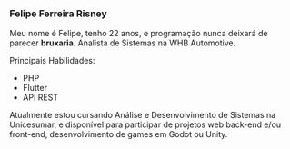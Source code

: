 ### Felipe Ferreira Risney


Meu nome é Felipe, tenho 22 anos, e programação nunca deixará de parecer **bruxaria**.
Analista de Sistemas na WHB Automotive.

Principais Habilidades:
- PHP
- Flutter
- API REST

Atualmente estou cursando Análise e Desenvolvimento de Sistemas na Unicesumar,
e disponível para participar de projetos web back-end e/ou front-end,
desenvolvimento de games em Godot ou Unity.
